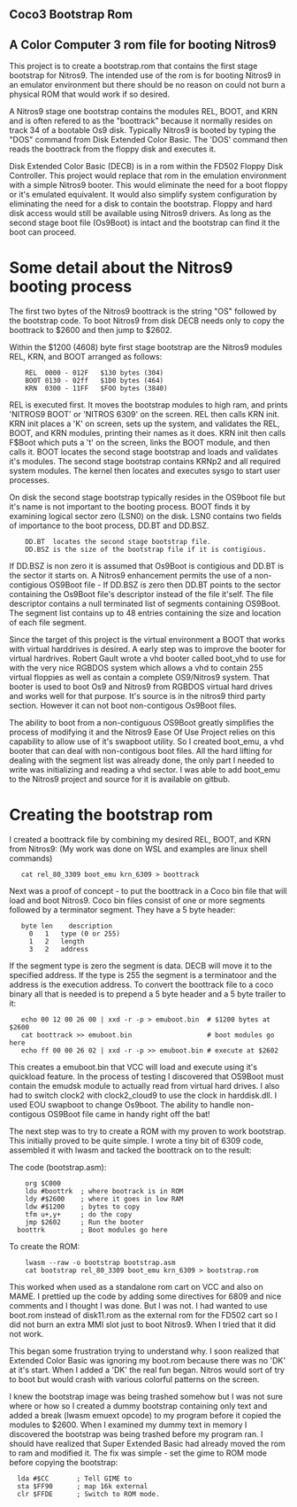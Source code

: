 ## Coco3 Bootstrap Rom
## A Color Computer 3 rom file for booting Nitros9

This project is to create a bootstrap.rom that contains the first stage bootstrap for Nitros9.  The intended use of the rom is for booting Nitros9 in an emulator environment but there should be no reason on could not burn a physical ROM that would work if so desired.

A Nitros9 stage one bootstrap contains the modules REL, BOOT, and KRN and is often refered to as the "boottrack" because it normally resides on track 34 of a bootable Os9 disk.  Typically Nitros9 is booted by typing the "DOS" command from Disk Extended Color Basic. The 'DOS' command then reads the boottrack from the floppy disk and executes it.

Disk Extended Color Basic (DECB) is in a rom within the FD502 Floppy Disk Controller. This project would replace that rom in the emulation environment with a simple Nitros9 booter. This would eliminate the need for a boot floppy or it's emulated equivalent. It would also simplify system configuration by eliminating the need for a disk to contain the bootstrap. Floppy and hard disk access would still be available using Nitros9 drivers. As long as the second stage boot file (Os9Boot) is intact and the bootstrap can find it the boot can proceed.

# Some detail about the Nitros9 booting process

The first two bytes of the Nitros9 boottrack is the string "OS" followed by the bootstrap code. To boot Nitros9 from disk DECB needs only to copy the boottrack to $2600 and then jump to $2602.

Within the $1200 (4608) byte first stage bootstrap are the Nitros9 modules REL, KRN, and BOOT arranged as follows:

```
    REL  0000 - 012F   $130 bytes (304)
    BOOT 0130 - 02ff   $1D0 bytes (464)
    KRN  0300 - 11FF   $FOO bytes (3840)
```

REL is executed first. It moves the bootstrap modules to high ram, and prints 'NITROS9 BOOT' or 'NITROS 6309' on the screen. REL then calls KRN init.  KRN init places a 'K' on screen, sets up the system, and validates the REL, BOOT, and KRN modules, printing their names as it does.  KRN init then calls F$Boot which puts a 't' on the screen, links the BOOT module, and then calls it. BOOT locates the second stage bootstrap and loads and validates it's modules. The second stage bootstrap contains KRNp2 and all required system modules. The kernel then locates and executes sysgo to start user processes.

On disk the second stage bootstrap typically resides in the OS9boot file but it's name is not important to the booting process.  BOOT finds it by examining logical sector zero (LSN0) on the disk.  LSN0 contains two fields of importance to the boot process, DD.BT and DD.BSZ.

```
    DD.BT  locates the second stage bootstrap file.
    DD.BSZ is the size of the bootstrap file if it is contigious.
```

If DD.BSZ is non zero it is assumed that Os9Boot is contigious and DD.BT is the sector it starts on. A Nitros9 enhancement permits the use of a non-contigious OS9Boot file - If DD.BSZ is zero then DD.BT points to the sector containing the Os9Boot file's descriptor instead of the file it'self. The file descriptor contains a null terminated list of segments containing OS9Boot. The segment list contains up to 48 entries containing the size and location of each file segment.

Since the target of this project is the virtual environment a BOOT that works with virtual harddrives is desired. A early step was to improve the booter for virtual hardrives. Robert Gault wrote a vhd booter called boot_vhd to use for with the very nice RGBDOS system which allows a vhd to contain 255 virtual floppies as well as contain a complete OS9/Nitros9 system. That booter is used to boot Os9 and Nitros9 from RGBDOS virtual hard drives and works well for that purpose.  It's source is in the nitros9 third party section. However it can not boot non-contigous Os9Boot files.

The ability to boot from a non-contiguous OS9Boot greatly simplifies the process of modifying it and the Nitros9 Ease Of Use Project relies on this capability to allow use of it's swapboot utility.  So I created boot_emu, a vhd booter that can deal with non-contigous boot files.  All the hard lifting for dealing with the segment list was already done, the only part I needed to write was initializing and reading a vhd sector.  I was able to add boot_emu to the Nitros9 project and source for it is available on gitbub.

# Creating the bootstrap rom

I created a boottrack file by combining my desired REL, BOOT, and KRN from Nitros9: (My work was done on WSL and examples are linux shell commands)

```
   cat rel_80_3309 boot_emu krn_6309 > boottrack
```

Next was a proof of concept - to put the boottrack in a Coco bin file that will load and boot Nitros9. Coco bin files consist of one or more segments followed by a terminator segment. They have a 5 byte header:

```
   byte len    description
     0   1   type (0 or 255)
     1   2   length
     3   2   address  
```

If the segment type is zero the segment is data. DECB will move it to the specified address. If the type is 255 the segment is a terminatoor and the address is the execution address.  To convert the boottrack file to a coco binary all that is needed is to prepend a 5 byte header and a 5 byte trailer to it:

```
   echo 00 12 00 26 00 | xxd -r -p > emuboot.bin  # $1200 bytes at $2600
   cat boottrack >> emuboot.bin                   # boot modules go here
   echo ff 00 00 26 02 | xxd -r -p >> emuboot.bin # execute at $2602
```

This creates a emuboot.bin that VCC will load and execute using it's quickload feature.  In the process of testing I discovered that OS9Boot must contain the emudsk module to actually read from virtual hard drives.  I also had to switch clock2 with clock2_cloud9 to use the clock in harddisk.dll. I used EOU swapboot to change Os9boot. The ability to handle non-contigous OS9Boot file came in handy right off the bat!

The next step was to try to create a ROM with my proven to work bootstrap. This initially proved to be quite simple. I wrote a tiny bit of 6309 code, assembled it with lwasm and tacked the boottrack on to the result:

The code (bootstrap.asm):
```
    org $C000
    ldu #boottrk  ; where bootrack is in ROM
    ldy #$2600    ; where it goes in low RAM
    ldw #$1200    ; bytes to copy
    tfm u+,y+     ; do the copy
    jmp $2602     ; Run the booter
  boottrk         ; Boot modules go here
```

To create the ROM:

```
    lwasm --raw -o bootstrap bootstrap.asm
    cat bootstrap rel_80_3309 boot_emu krn_6309 > bootstrap.rom
```

This worked when used as a standalone rom cart on VCC and also on MAME.  I prettied up the code by adding some directives for 6809 and nice comments and I thought I was done.  But I was not.  I had wanted to use boot.rom instead of disk11.rom as the external rom for the FD502 cart so I did not burn an extra MMI slot just to boot Nitros9.  When I tried that it did not work.

This began some frustration trying to understand why. I soon realized that Extended Color Basic was ignoring my boot.rom because there was no 'DK' at it's start. When I added a 'DK' the real fun began. Nitros would sort of try to boot but would crash with various colorful patterns on the screen.

I knew the bootstrap image was being trashed somehow but I was not sure where or how so I created a dummy bootstrap containing only text and added a break (lwasm emuext opcode) to my program before it copied the modules to $2600. When I examined my dummy text in memory I discovered the bootstrap was being trashed before my program ran. I should have realized that Super Extended Basic had already moved the rom to ram and modified it. The fix was simple - set the gime to ROM mode before copying the bootstrap:

```
  lda #$CC       ; Tell GIME to
  sta $FF90      ; map 16k external
  clr $FFDE      ; Switch to ROM mode.
```


